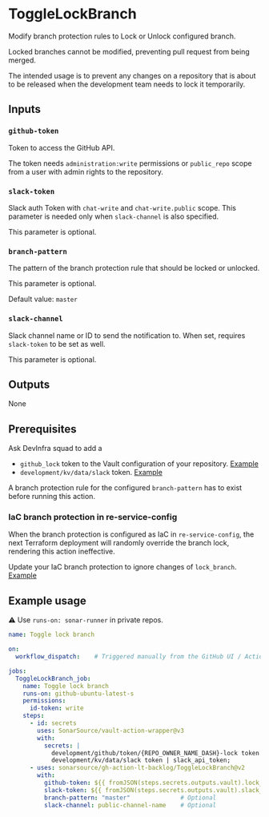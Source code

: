 # ToggleLockBranch

Modify branch protection rules to Lock or Unlock configured branch.

Locked branches cannot be modified, preventing pull request from being merged.

The intended usage is to prevent any changes on a repository that is about to be released when the development team needs to lock it temporarily.

## Inputs

### `github-token`

Token to access the GitHub API. 

The token needs `administration:write` permissions or `public_repo` scope from a user with admin rights to the repository.

### `slack-token`

Slack auth Token with `chat-write` and `chat-write.public` scope. This parameter is needed only when `slack-channel` is also specified.

This parameter is optional. 

### `branch-pattern`

The pattern of the branch protection rule that should be locked or unlocked.

This parameter is optional. 

Default value: `master`

### `slack-channel`

Slack channel name or ID to send the notification to. When set, requires `slack-token` to be set as well.

This parameter is optional. 

## Outputs

None

## Prerequisites

Ask DevInfra squad to add a 
* `github_lock` token to the Vault configuration of your repository. [Example](https://github.com/SonarSource/re-terraform-aws-vault/blob/8372a71d1dbb5d408f777eaaea1ead6d85c75299/orders/analysis-dotnet-squad.yaml#L185-L186)
* `development/kv/data/slack` token. [Example](https://github.com/SonarSource/re-terraform-aws-vault/blob/8372a71d1dbb5d408f777eaaea1ead6d85c75299/orders/analysis-dotnet-squad.yaml#L200)

A branch protection rule for the configured `branch-pattern` has to exist before running this action.

### IaC branch protection in re-service-config

When the branch protection is configured as IaC in `re-service-config`, the next Terraform deployment will randomly override the branch lock, rendering this action ineffective.

Update your IaC branch protection to ignore changes of `lock_branch`. [Example](https://github.com/SonarSource/re-service-config/blob/423de3a4be1f390f60d5e770ae273d278de29fa9/github_sonarsource/analysis-team/repo_analysis-dotnet-squad.tf#L1389-L1392)

## Example usage

:warning: Use `runs-on: sonar-runner` in private repos.

```yaml
name: Toggle lock branch

on:
  workflow_dispatch:    # Triggered manually from the GitHub UI / Actions

jobs:
  ToggleLockBranch_job:
    name: Toggle lock branch
    runs-on: github-ubuntu-latest-s
    permissions:
      id-token: write
    steps:
      - id: secrets
        uses: SonarSource/vault-action-wrapper@v3
        with:
          secrets: |
            development/github/token/{REPO_OWNER_NAME_DASH}-lock token | lock_token;
            development/kv/data/slack token | slack_api_token;
      - uses: sonarsource/gh-action-lt-backlog/ToggleLockBranch@v2
        with:
          github-token: ${{ fromJSON(steps.secrets.outputs.vault).lock_token }}
          slack-token: ${{ fromJSON(steps.secrets.outputs.vault).slack_api_token }} # Optional, needed only when slack-channel is set
          branch-pattern: "master"              # Optional
          slack-channel: public-channel-name    # Optional

```
